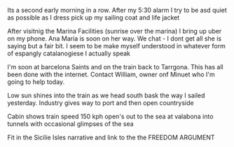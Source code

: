 Its a second early morning in a row. After my 5:30 alarm I try to be asd quiet as possible as I dress pick up my sailing coat and life jacket

After visitnig the Marina Facilities (sunrise over the marina) I bring up uber on my phone. Ana Maria is soon on her way. We chat - I dont get all she is saying but a fair bit. I seem to be make myself understood in whatever form of espangly catalanogiese I actually speak

I'm soon at barcelona Saints and on the train back to Tarrgona. This has all been done with the internet. Contact William, owner onf Minuet who I'm going to help today.

Low sun shines into the train as we head south bask the way I sailed yesterday. Industry gives way to port and then open countryside

Cabin shows train speed 150 kph open's out to the sea at valabona into tunnels with occasional glimpses of the sea 



Fit in the Sicilie Isles narrative and link to the the FREEDOM ARGUMENT